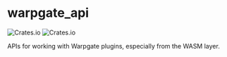 # warpgate_api

![Crates.io](https://img.shields.io/crates/v/warpgate_api) ![Crates.io](https://img.shields.io/crates/d/warpgate_api)

APIs for working with Warpgate plugins, especially from the WASM layer.
